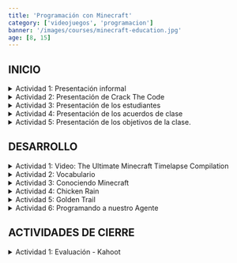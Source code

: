 ```yaml
---
title: 'Programación con Minecraft'
category: ['videojuegos', 'programacion']
banner: '/images/courses/minecraft-education.jpg'
age: [8, 15]
---
```


## INICIO

<details>
<summary>Actividad 1:  Presentación informal</summary>

- **Objetivo:** crear un clima seguro y de confianza con los estudiantes y brindar minutos de tolerancia para que todos los estudiantes logren conectarse. Ir aceptando a los estudiantes a la sesión de Zoom conforme se vayan conectando incluso desde antes que empiece la clase.

- **Tiempo:** 5 minutos aproximadamente

- **Descripción:** 1. Saludar a los estudiantes conforme se vayan conectando. 1. Registrar la asistencia corroborando los nombres de los estudiantes. 1. Validar que los estudiantes saben prender y apagar el micro. 1. Escribir en el chat “Bienvenidos” y pedir a los estudiantes que escriban “hola”para corroborar que todos saben usar el chat. 1. Realizar preguntas como:

          - **Opción 1:** Hola (nombre del estudiante) ¿cómo estás?

          - **Opción 2:** (nombre del estudiante) bienvenido al taller. Cuéntame, ¿qué tal el colegio? ¿En qué grado estás?

          - **Opción 3:** Chicos ¿todos tienen Minecraft Education Edition instalado?![]

  </details>

<details>
<summary>Actividad 2: Presentación de Crack The Code</summary>

- **Objetivo:** dar la bienvenida a todos los nuevos estudiantes y presentar la variedad de talleres que tenemos

- **Tiempo:** 2 minutos aproximadamente

- **Descripción:** 1. Preguntar a los estudiantes si han llevado talleres en CTC. En caso tengan respuestas afirmativas, preguntarles qué talleres llevaron. 2. Ingresar a la [pág. de CTC para](https://www.crackthecode.la/cursos) mostrar nuestros talleres mencionando lo siguiente:

          “Quiero darles la bienvenida a Crack The Code. Somos una academia que enseña programación, robótica y creatividad. Por ejemplo, si quieren aprender más sobre diseño y creación pueden llevar los talleres de (mencionar los talleres según ruta), si quieren aprender sobre robótica pueden llevar nuestro taller donde armamos a 6 robots y si quieres sacar aprender a fondo la programación pueden llevar nuestros talleres de Minecraft, Minecraft con JavaScript y Pensamiento Computacional”.

  </details>

<details>
<summary>Actividad 3: Presentación de los estudiantes</summary>

- **Objetivo:** identificar los gustos y personalidad de los estudiantes .

- **Tiempo:** 5 minutos aproximadamente

- **Descripción:**

      1. Proyectar la diapositiva número 2.
      1. Presentarse mencionando su nombre, dónde viven, edad y pasatiempo favorito para motivar a los estudiantes a participar.
      1. Preguntar si hay voluntarios, en caso no lo hubiera, elegir a un estudiante al azar.
      1. Conectar con las respuestas de los estudiantes, por ejemplo, puede mencionar lo siguiente:

          - **Opción 1:** ¡Genial! A mí también me gusta mucho hacer (la actividad que mencionó el estudiante)

          - **Opción 3:** ¿Así que te gusta ver pelis? ¿Cuál es tu peli favorita?

          - **Opción 4:** ¿Y cuál es tu videojuego favorito?

      1. Conectar las respuestas de los estudiantes con las respuestas de sus compañeros, por ejemplo, puede mencionar lo siguiente:

          “Qué chévere, justo te gusta hacer lo mismo que tu compañero (mencionar el nombre del compañero)”.

  </details>

<details>
<summary>Actividad 4: Presentación de los acuerdos de clase</summary>

- **Objetivo:** establecer los comportamientos que esperamos que los estudiantes adopten .

- **Tiempo:** 5 minutos aproximadamente

- **Descripción:**

      1. Proyectar la diapositiva número 3.
      1. Seleccionar a un voluntario, hacer clic para que aparezca el primer acuerdo de clase y preguntarle “¿por qué crees que es importante ese acuerdo?
      1. Cambiar de voluntariado y repetir la acción anterior para los demás acuerdos.
      1. Al finalizar preguntar: “¿Todos estamos conformes con estos acuerdos? Procurar que todos los estudiantes digan “Sí”.

  </details>

<details>
<summary>Actividad 5: Presentación de los objetivos de la clase.</summary>

- **Objetivo:** involucrar a los estudiantes en el trabajo de clase .

- **Tiempo:** 2 minutos aproximadamente

- **Descripción:**

      1. Mencionar que tendrán que cumplir con dos objetivos en la clase:aprender a usar Minecraft Education Edition y programar con bloques de Microsoft Makecode.
      1. En caso los estudiantes nos comenten que ya han jugado antes en Minecraft, decirles que este programa es una versión especial, la cual nos permite programar.

  </details>

## DESARROLLO

<details>
<summary>Actividad 1:  Video: The Ultimate Minecraft Timelapse Compilation</summary>

- **Objetivo:** Introducir a los estudiantes acerca de las posibilidades que ofrece Minecraft.

- **Tiempo:** 5 minutos aproximadamente

- **Descripción:**

      1. Proyectar la diapositiva 5
      1. Reproducir el video. Ir adelantando de vez en cuando ya que no vamos a ver el video completo (dura más de 10 minutos). Mostrar a los estudiantes las diversas construcciones que aparecen en el video.
      1. Realizar las siguientes preguntas:
          1. **Pregunta 1:** ¿Qué podemos hacer con Minecraft?

              Escuchar la respuesta de los estudiantes. Luego, para complementar lo dicho por ellos brindar la siguiente respuesta.

              **Respuesta:** Se puede construir, explorar y minar.

              **Ejemplo:** Si es que los estudiantes han tenido experiencias previas con Minecraft, pueden mencionar qué era lo que más disfrutaban hacer en Minecraft.

          2. **Pregunta 2:** ¿Qué tan difícil puede haber sido construir estos monumentos tan grandes?

              Escuchar la respuesta de los estudiantes. Luego, para complementar lo dicho por ellos brindar la siguiente respuesta.

              **Respuesta:** Mucho, se requiere de mucho tiempo, muchos jugadores construyendo al mismo tiempo, tener cuidado de equivocarse con la ubicación de los bloques.

              **Reflexión:** Construir en Minecraft puede llegar a ser muy complicado, y podemos hacer usos de herramientas como la programación para hacer mucho más fácil estas tareas.

  </details>

<details>
<summary>Actividad 2: Vocabulario</summary>

- **Objetivo:** informar a los estudiantes sobre conceptos nuevos de programación.

- **Tiempo:** 5 minutos aproximadamente

- **Descripción:**

      1. Proyectar la diapositiva 6.
      1. Preguntar a los estudiantes “¿qué es programación con bloques?”. También preguntarles  “¿qué es un código o programa?”.
      1. Solicitarles que vean las imágenes y preguntarles “¿qué creen que es?”.
      1. Escuchar las respuestas de los estudiantes y consolidar el concepto:
          1. **Programación con bloques:** Un lenguaje de programación que usa bloques de diferentes colores y formas, los cuales se conectan entre sí en un orden específico; como si fueran piezas de un rompecabezas.

              **Ejemplo:** En caso de que los estudiantes hayan visto previamente Scratch, Microsoft MakeCode es muy similar.

          2. **Código/Programa:** Una serie de instrucciones que la computadora puede seguir.

              **Ejemplo:** Una aplicación o juego como Minecraft es un programa de computadora, escrito con código.!

  </details>

<details>
<summary>Actividad 3: Conociendo Minecraft</summary>

- **Objetivo:** Familiarizar a los estudiantes con los controles básicos de Minecraft.

- **Tiempo:** 5 minutos aproximadamente

- **Descripción:**

  1. Presentar la diapositiva de introducción a Minecraft (Diap. 6), la diapositiva con un diagrama de los controles en Minecraft (Diap. 7) y la diapositiva sobre cómo crear un nuevo mundo (Diap. 8).
  1. Tras haber presentado las diapositivas 6, 7 y 8 a los estudiantes, invitarlos a probar por su cuenta el juego:

     - Con su pantalla conectada al proyector, el profesor deberá seguir los pasos y crear un nuevo mundo en Minecraft (Pasos dados en la diapositiva #8).
     - Acompañar a los estudiantes en este proceso y corroborar que todos estén siguiendo las instrucciones claramente, en caso no sea así repetir los pasos y volver a preguntar si queda todo claro.
     - Al ingresar al mundo nuevo, dar a los estudiantes cinco minutos para que se familiaricen con los controles, mecánicas y elementos de Minecraft.
     - Al terminar el tiempo, pedir a los estudiantes que regresen al Zoom pues se continuará con la exposición de la clase. Recordarles que volveremos a abrir el programa dentro de poco.

- **Tips:**

      - Los estudiantes deben logearse en sus cuentas de Microsoft Education Edition previo al inicio de clase, para que puedan seguir los pasos sin ningún problema.
      - En el caso de que algún estudiante no sepa su cuenta se le puede brindar la información, la cual aparece en el backoffice..
      - Si hubiera un problema con alguna cuenta (a veces sale un anuncio que queda una cierta cantidad de inicios restantes) informar al encargado de la ruta al final de clase mediante Slack o WhatsApp.

  </details>

<details>
<summary>Actividad 4: Chicken Rain</summary>

- **Objetivo:** Presentar a los estudiantes la plataforma Microsoft MakeCode.

- **Tiempo:** 10 minutos aproximadamente

- **Descripción:**

  1. Proyectar la diapositiva 13.
  1. Los estudiantes seguirán paso a paso las indicaciones del profesor y escribirán un corto programa que les permita generar una lluvia de pollos.
  1. Con su pantalla conectada al proyector, el profesor deberá ingresar al mundo nuevo que creó en la actividad anterior.
  1. Al estar dentro del mundo, presionar la tecla C para mostrar el panel de Microsoft MakeCode. En “Mis Proyectos”, seleccionar “Nuevo Proyecto”. Se abrirá el creador de código de MakeCode.
  1. Acompañar a los estudiantes en este proceso y corroborar que todos estén siguiendo las instrucciones claramente, en caso no sea así repetir los pasos y volver a preguntar si queda todo claro.
  1. Al ingresar al creador de código, introducir a los estudiantes a los bloques, en especial al de comando de chat. Explicar que este bloque hará que el código que esté dentro de él se ejecute cuando escribamos en el chat el comando que deseemos.
  1. Jalar los bloques necesarios para completar el programa de la lluvia de pollos. No es necesario entrar en detalle con qué significa cada una, hacerle saber a los estudiantes que durante el curso aprenderán qué significa y cómo usar cada uno de ellos. El código debe quedar así:

     ![](/images/courses/sesions/minecraft-education/desarrollo-actividad-4.png)

  1. Regresar a Minecraft cerrando la ventana de MakeCode. Abrir el chat con la tecla T y escribir en el chat “chicken” (sin comillas). Deberían aparecer cien pollos diez bloques arriba de la posición actual del jugador.
  1. Animar a los estudiantes a cambiar el huevo de pollo por el de otro animal o cambiar el número que irá junto a repetir.

- **Tips:**

      - Tener Microsoft MakeCode activado en todas las cuentas de Education Edition que vayan a usar los estudiantes antes de comenzar con la clase.
      - Según como va el tiempo de la sesión se puede motivar a los estudiantes en realizar otros ejemplos de ellos mismos.
      - Las diapositivas 9-12 sólo son complementarias

  </details>

<details>
<summary>Actividad 5: Golden Trail</summary>

- **Objetivo:** Mantener el interés en los estudiantes por la programación enseñándoles un programa sencillo y rápido en Microsoft MakeCode.

- **Tiempo:** 10 minutos aproximadamente

- **Descripción:**

      1. Proyectar la diapositiva 14.
      1. Los estudiantes seguirán paso a paso las indicaciones del profesor y escribirán un corto programa que haga que crezcan flores o aparezcan bloques de oro por donde caminen:
      1. Con su pantalla conectada al proyector, el profesor deberá ingresar al mundo de prueba que creo en la clase anterior. En caso hayan estudiantes que no tengan el mundo de prueba en sus archivos, demostrar cómo crear uno nuevo.
      1. Al estar dentro del mundo, presionar la tecla C para mostrar el panel de Microsoft MakeCode. En “Mis Proyectos”, seleccionar “Nuevo Proyecto”. Se abrirá el creador de código de MakeCode.
      1. Jalar los bloques necesarios para completar el programa del camino de oro. Explicar que el bloque exterior “en jugador caminar” es un bloque controlado por eventos, y lo que esté dentro de él ocurrirá siempre y cuando se esté realizando la acción seleccionada, en este caso caminar. El código debe quedar así:

          ![](/images/courses/sesions/minecraft-education/desarrollo-actividad-5.png)

      1. Regresar a Minecraft cerrando la ventana de MakeCode. Caminar a través del mundo de prueba. Los estudiantes verán cómo detrás de ellos se crea un camino de oro con un ancho de tres bloques.
      1. De forma adicional pueden cambiar el “caminar” por las demás opciones.

  </details>

<details>
<summary>Actividad 6: Programando a nuestro Agente</summary>

- **Objetivo:** Familiarizar a los estudiantes con el uso del agente y del código en Minecraft.

- **Tiempo:** 25 minutos aproximadamente

- **Descripción:**

  1. Proyectar la diapositiva 15.
  1. Los estudiantes seguirán paso a paso las indicaciones del profesor y escribirán una serie de programas que les permitirá controlar a sus agentes. Esta actividad se debe realizar en caso los estudiantes logren hacer lo anterior.
  1. Proyectar la diapositiva 16 donde se explica como entrar al mundo MinecraftCTC.
  1. Con su pantalla conectada al proyector, el profesor deberá ingresar al mundo llamado MinecraftCTC. Este archivo se les ha enviado por correo electrónico junto a un video de como abrirlo.
  1. Indicarles cómo teleportarse a las coordenadas iniciales en caso no se encuentren en éstas.
  1. Dejar que los estudiantes lean las pizarras que se les presentan y que avancen hasta la pizarra que indica **“i. Conociendo al agente”**. Mostrar la diapositiva respectiva (16).
  1. Invitar a los estudiantes a avanzar por los pasillos hasta llegar a la pizarra que indica **“ii. Teleportando a nuestro agente”**. Mostrar la diapositiva respectiva (17).
  1. Proyectar la pantalla con Minecraft abierto, presionar la tecla C para mostrar el panel de Microsoft MakeCode. En “**Mis Proyectos”**, seleccionar **“Nuevo Proyecto”**. Se abrirá el creador de código de MakeCode.

     1. Arrastrar los bloques necesarios para formar el código que teleportará al agente. El código debe quedar de la siguiente manera:

        ![](/images/courses/sesions/minecraft-education/desarrollo-actividad-6-1.png)

     1. Explicar que al querer escribir un comando de chat de dos palabras deberán de usar el guión bajo y no utilizar caracteres especiales como tildes.
     1. Acompañar a los estudiantes en este proceso y corroborar que todos estén siguiendo las instrucciones claramente, en caso no sea así repetir los pasos y volver a preguntar si queda todo claro.
     1. Regresar a Minecraft cerrando la ventana de MakeCode. Abrir el chat con la tecla T y escribir en el chat **“ven_aqui”** (sin comillas). El agente deberá teleportarse a la posición actual del jugador.
     1. Los estudiantes deberán moverse de su posición actual para poder ver al agente. Animarlos a cambiar de posición y volver a escribir el comando **“ven_aqui”** para que el agente se teleporte a la nueva posición del jugador.

  1. Proyectar la diapositiva 19. Ahora, vamos a mover y a rotar al agente.

     1. Bajo los bloques del ejercicio anterior crear un nuevo comando. Arrastrar los bloques necesarios para formar el código que hará al agente girar y moverse. Los dos bloques deberán de quedar así:

        ![](/images/courses/sesions/minecraft-education/desarrollo-actividad-6-2.png)

     1. Puede cambiarse el segundo bloque para hacer al agente avanzar la cantidad de pasos indicada en el comando de chat añadiendo una variable. Hacer clic en el símbolo de **“+”** en el bloque de comando de chat para añadir una variable. Después, desde la categoría VARIABLES, arrastrar la variable creada (nombre por defecto num1) sobre el bloque de agente desplazarse adelante, cambiando el 1 por **“num1”**. El bloque quedará así:

        ![](/images/courses/sesions/minecraft-education/desarrollo-actividad-6-3.png)

     1. Acompañar a los estudiantes en este proceso y corroborar que todos estén siguiendo las instrucciones claramente, en caso no sea así repetir los pasos y volver a preguntar si queda todo claro.
     1. Regresar a Minecraft cerrando la ventana de MakeCode. Abrir el chat con la tecla T y escribir en el chat **“gira”** y **“avanza”**. En caso se haya cambiado el bloque avanza por el que usa variables, deberá indicarse cuántos pasos avanzar junto al comando, i.e **“avanza 3”**.

- **Tips:**

      - Si los estudiantes logran concluir las actividades proponer retos: agente dar 5 o 10 giros completos usando las repeticiones, desplazarse de arriba hacia abajo sucesivamente, etc.
      - De ser necesario, estos retos del agente se pueden hacer fuera de la agencia. La siguiente clase vamos a ingresar a la agencia y resolver los retos que tenemos allí adentro.

  </details>

## ACTIVIDADES DE CIERRE

<details>
<summary>Actividad 1: Evaluación - Kahoot</summary>

- **Objetivo:** corroborar el aprendizaje de los estudiantes

- **Tiempo:** 3 minutos

- **Descripción:**
      1. Proyectar la diapositiva 20. Preguntar a los estudiantes si han entrado antes a esta plataforma. De no ser el caso, explicarles que es un juego de preguntas y respuestas donde veremos las preguntas en la pantalla del profesor y debemos seleccionar la respuesta correcta dando click en el color correspondiente de su pantalla. Responder correctamente te dará puntaje y al final del cuestionario se verá la tabla de posiciones de los participantes.
      1. Pedir a los estudiantes que ingresen a [https://kahoot.it/](https://kahoot.it/) para ingresar el PIN respectivo.
      1. El profesor debe entrar a este link [Kahoot](https://kahoot.it/) para poder conocer el PIN y mandárselo a los estudiantes.
      1. Proyectar la pantalla y esperar a que los estudiantes se unan al juego para poder empezar.
      1. El solucionario es el siguiente:

          **Pregunta 1:** ¿Los bloques de colores son instrucciones que se conectan entre sí y tienen un orden.? (20seg.)

              Respuesta 1: True
              Respuesta 2: False

          **Pregunta 2:** El bloque: "con el comando de chat..." es de color: (20seg.)

              Respuesta 1: rojo
              Respuesta 2: azul
              Respuesta 3: amarillo
              Respuesta 4:verde

          **Pregunta 3:** Los bloques para programar al agente son de color naranja(20seg.)

              Respuesta 1: True
              Respuesta 2: False

          **Pregunta 4:** Si quieres traer a tu agente usamos el bloque: "agente teleportar a jugador" (20seg.)

              Respuesta 1: True
              Respuesta 2: False!

  </details>
